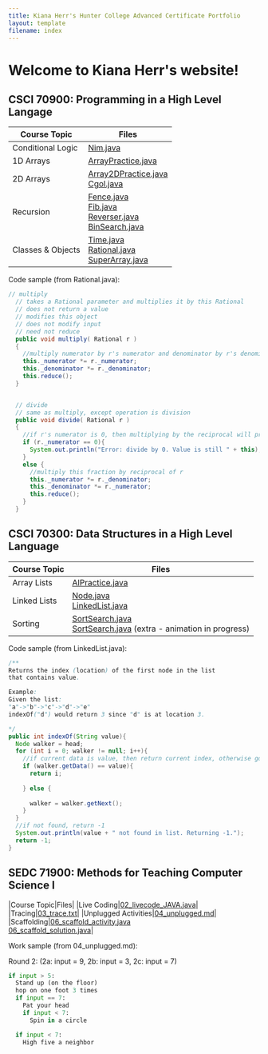 ```yaml
---
title: Kiana Herr's Hunter College Advanced Certificate Portfolio
layout: template
filename: index
--- 
```


# Welcome to Kiana Herr's website!

## CSCI 70900: Programming in a High Level Langage

|Course Topic|Files|
|------------|-----|
|Conditional Logic|[Nim.java](nycscertweb/70900/Nim.md)
|1D Arrays|[ArrayPractice.java](nycscertweb/70900/ArrayPractice.md)|
|2D Arrays|[Array2DPractice.java]()<br />[Cgol.java](nycscertweb/70900/Cgol.md)|
|Recursion|[Fence.java]()<br />[Fib.java](nycscertweb/70900/Fib.md)<br />[Reverser.java](nycscertweb/70900/Reverser.md)<br />[BinSearch.java](nycscertweb/70900/BinSearch.md)|
|Classes & Objects|[Time.java](nycscertweb/70900/Time.md)<br />[Rational.java](nycscertweb/70900/Rational.md)<br />[SuperArray.java](nycscertweb/70900/SuperArray.md)|

Code sample (from Rational.java):

```java
// multiply
  // takes a Rational parameter and multiplies it by this Rational
  // does not return a value
  // modifies this object
  // does not modify input
  // need not reduce
  public void multiply( Rational r )
  {
    //multiply numerator by r's numerator and denominator by r's denominator
    this._numerator *= r._numerator;
    this._denominator *= r._denominator;
    this.reduce();
  }


  // divide
  // same as multiply, except operation is division
  public void divide( Rational r )
  {
    //if r's numerator is 0, then multiplying by the reciprocal will produce a denominator of 0
    if (r._numerator == 0){
      System.out.println("Error: divide by 0. Value is still " + this);
    }
    else {
      //multiply this fraction by reciprocal of r
      this._numerator *= r._denominator;
      this._denominator *= r._numerator;
      this.reduce();
    }
  }
  ```
  
  
  ## CSCI 70300: Data Structures in a High Level Language
  
  |Course Topic|Files|
  |------------|-----|
  |Array Lists|[AlPractice.java](nycscertweb/CSCI70300/AlPractice.md)|
  |Linked Lists|[Node.java](nycscertweb/CSCI70300/Node.md)<br />[LinkedList.java](nycscertweb/CSCI70300/LinkedList.md)|
  |Sorting|[SortSearch.java](nycscertweb/CSCI70300/SortSearch.md)<br />[SortSearch.java](nycscertweb/CSCI70300/SortSearchxtra.md) (extra - animation in progress)|
  
  Code sample (from LinkedList.java):
  
  ```java
  /**
  Returns the index (location) of the first node in the list
  that contains value.

  Example:
  Given the list:
  "a"->"b"->"c"->"d"->"e"
  indexOf("d") would return 3 since "d" is at location 3.

  */
  public int indexOf(String value){
    Node walker = head;
    for (int i = 0; walker != null; i++){
      //if current data is value, then return current index, otherwise go to next node
      if (walker.getData() == value){
        return i;
        
      } else {
        
        walker = walker.getNext();
      }
    }
    //if not found, return -1
    System.out.println(value + " not found in list. Returning -1.");
    return -1;
  }
  ```
  
  ## SEDC 71900: Methods for Teaching Computer Science I
  
  |Course Topic|Files|
  |Live Coding|[02_livecode_JAVA.java](nycscertweb/SEDC71900/02_livecode_JAVA.md)|
  |Tracing|[03_trace.txt](nycscertweb/SEDC71900/03_trace.md)|
  |Unplugged Activities|[04_unplugged.md](nycscertweb/SEDC71900/04_unplugged.md)|
  |Scaffolding|[06_scaffold_activity.java](nycscertweb/SEDC71900/06_scaffold_activity.md)<br />[06_scaffold_solution.java](nycscertweb/SEDC71900/06_scaffold_solution.md)|
  
  Work sample (from 04_unplugged.md):
  
  Round 2: (2a: input = 9, 2b: input = 3, 2c: input = 7)
   ```python
   if input > 5:
     Stand up (on the floor)
     hop on one foot 3 times
     if input == 7:
       Pat your head
       if input < 7:
         Spin in a circle
   
     if input < 7:
       High five a neighbor
   ```
  
  
